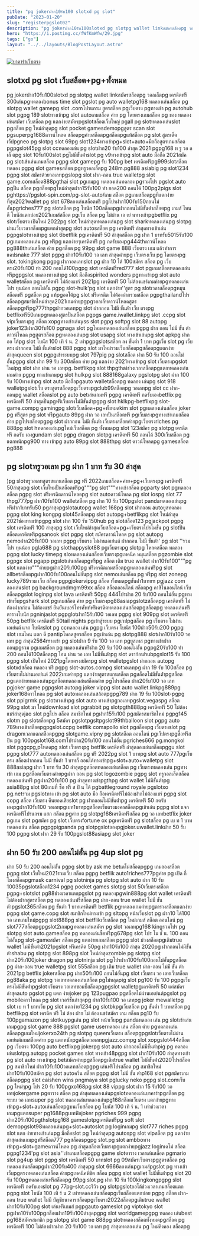 ```yaml
---
title: "pg jokerฝาก10รับ100 slotxd pg slot"
pubDate: "2023-01-20"
slug: "registerpgslot02"
description: "pg jokerฝาก10รับ100slotxd pg slotpg wallet linkสมัครสล็อตpg วอลเล็ตpg เครดิตฟรี 300เล่นpgทดลองbonus time slot pgslot pg auto walletpg168 ทดลองเล่นสล็อต pg slotpg wallet gamepg slot .comโปรแกรม สูตรสล็อต pgเว็บตรง"
hero: "https://i.postimg.cc/fWfKmWfw/29.jpg"
tags: ["go"]
layout: "../../layouts/BlogPostLayout.astro"
---
```


<html lang="TH">

<head>
  
  <script type="application/ld+json">
    {
      "@context": "https://schema.org",
      "@type": "Article",
      "mainEntityOfPage": {
        "@type": "WebPage",
        "@id": "https://www.ourtask.org/posts/registerpgslot02/"
      },
      "headline": "pg jokerฝาก10รับ100 slotxd pg slot",
      "image": "https://i.postimg.cc/fWfKmWfw/29.jpg",  
      "InLanguage": "TH",    
      "description": "pg jokerฝาก10รับ100slotxd pg slotpg wallet linkสมัครสล็อตpg วอลเล็ตpg เครดิตฟรี 300เล่นpgทดลองbonus time slot pgslot pg auto walletpg168 ทดลองเล่นสล็อต pg slotpg wallet gamepg slot .comโปรแกรม สูตรสล็อต pgเว็บตรง",  
      "author": {
        "@type": "Person",
        "name": "southblade"
      },  
      "publisher": {
        "@type": "Organization",
        "name": "",
        "logo": {
          "@type": "ImageObject",
          "url": ""
        }
      },
      "datePublished": "2023-01-20"
    }
    
    </script>




  <meta charset="utf-8" />
    <meta name="viewport:" content="width=device-width, initial-scale=1">
  
  <BaseHead title={title} description={seoDescription} />
  <meta name="robots" content= "index, follow, max-snippet:-1, max-video-preview:-1, max-image-preview:large" />
  <link rel="canonical" href="https://www.ourtask.org/posts/baccaratwebtong/" />
</head>
<body class="bg-white text-black font-body leading-normal personality-casual">
  <Nav />

  <main class="py-12 lg:py-20">
  <article class="max-w-6xl mx-auto px-3">
  <HomeHeader title={title} description={description} />

  <a href="https://nazavip.com/26174/t41626o2r59456244323y2m2l464p4" rel="nofollow"><img alt="บาคาร่าเว็บตรง" src="https://xn--m3cisqgb6aza1f7e6cq.com/wp-content/uploads/2022/12/register-gmz.gif" /></a><br />





## slotxd pg slot เว็บสล็อต+pg+ทั้งหมด

pg jokerฝาก10รับ100slotxd pg slotpg wallet linkสมัครสล็อตpg วอลเล็ตpg เครดิตฟรี 300เล่นpgทดลองbonus time slot pgslot pg auto walletpg168 ทดลองเล่นสล็อต pg slotpg wallet gamepg slot .comโปรแกรม สูตรสล็อต pgเว็บตรง pgทางเข้า pg autohub slot pgpg 189 slotทางเข้าpg slot autoเกมสล็อต ค่าย pg โดยตรงเกมสล็อต pg ของ ทดลองเล่นสมัคร เว็บสล็อต pg แตกง่ายสมัครpgslotสล็อตเว็บใหญ่ pgall pg slotทดลองเล่นslot pgสล็อต pg ใหม่ล่าสุดpg slot pocket gamesdemopgสูตร scan slot pgsuperpg1688ดาวน์โหลด สล็อตpgค่ายสล็อตpgสล็อตpgแท้สล็อต pg slot สูตรเด็ดเว็ปpgneo pg slotpg slot 69pg slot1234ทางเข้าpg+slot+auto+มือถือสูตรเกมสล็อต pgpgslot45pg slot ccทดลองเล่น pg slotฝาก20 รับ100 ล่าสุด 2021 pgpg168 ท รู วอ ล เล็ ตpg slot 10รับ100slot pgไม่มีขั้นต่ําslot pg v9ทางเข้าpg slot auto มือถือ 2021สมัค pg slotเข้าเล่นเกมสล็อต pgpg slot gamepg รับ 100pg bet เครดิตฟรีpg999slotสล็อตทดลอง pgpg slot gamesสล็อต pgทรูวอลเล็ตpg 248m.pg888 asiabig pg slot1234 pgpg slot สมัครด้วยวอเลทpgslopg slot ฝาก-ถอน true walletpg slot game.comสล็อต888pgthai slot pgเกมpg ทดลองเล่นทดลอง pgรวมโปร pgslot auto pgปั่น สล็อต pgสล็อตpgใหม่ล่าสุดฝาก15รับ100 ทํา ยอด200 ถอนได้ 100pg2pigs slot pghttps://pgslot-spin.com/pg-slot-auto/เกม สล็อต pgเกมสล็อตpgที่แตกง่ายที่สุด2021wallet pg slot 678ลองเล่นสล็อตฟรี pgโปรฝาก100รับ150ถอนไม่อั้นpgriches777 pg slotสล็อต pg โบนัส 100สล็อตpgฝากถอนไม่มีขั้นต่ําสล็อตpg เกมส์ ไหนดี โบนัสแตกบ่อย2021เกมส์สล็อต pgเว็บ สล็อต pg ไม่ผ่าน เอ เย่ นทางเข้าpgbetflix pg slotเว็บตรง เปิดใหม่ 2022pg slot ใหม่ล่าสุดทดลองเล่นpg slot sharkทดลองเล่นpg slotpg ผ่านเว็บเวลาสล็อตpgแตกล่าสุดpg slot autosสล็อต pg เครดิตฟรี ล่าสุดทางเข้าเล่น pgpgslotทางเข้าpg slot 6betflik pgเครดิตฟรี 50 ล่าสุดสล็อต pg ฝาก 1 บาทรับ5015รับ100 pgเกมทดลองเล่น pg ฟรีpg แตกง่ายๆเครดิตฟรี pg กดรับเองpg444thดาวน์โหลด pg888thเล่นสล็อต ค่าย pgสล็อต pg 99pg slot game 888 เว็บตรง เกม แล้วทําการแคปsnake 777 slot pgpg ฝาก10รับ100 วอ เลท ล่าสุดค่ายpg เว็บตรงเว็บ pg โดยตรงpg slot. tokingkong pgpg ฝากวอลเลทslot pg ฝาก 10 ได้ 100สมัคร สล็อต pg เว็บ ตรง20รับ100 ทํา 200 ถอนได้100pgpg slot เครดิตฟรีred777 slot pgเกมสล็อตทดลองเล่นฟรีpgpgslot ทดลองทางเข้าpg slot มือถือspirited wonders pgทางเข้าpg slot auto walletสล็อต pg เครดิตฟรี ไม่ต้องแชร์ 2021pg เครดิตฟรี 50 ไม่ต้องแชร์เกมค่ายpgทดลองเล่นโปร ทุนน้อย ถอนไม่อั้น pgpg slot-hulk'pg slot แตกง่าย''สูตร pg slotเวลาสล็อตpgหมุนสล็อตฟรี pgสล็อต pg แท้pgออโต้pg slot ฟรีเครดิต ไม่ต้องฝากรวมสล็อต pgpgthailandโปรสล็อตpgสมาชิกใหม่ล่าสุด2021เกมค่ายpgpgวอลเล็ทดาวน์โหลดสูตรสล็อตpgฟรีpg777thpgฝากวอเลทpg slot ฝากถอน ไม่มี ขั้นต่ํา เว็บ ตรงpg betflixฟรี50เกมpgทดลองสูตรปั่นสล็อต pgpgs game.iwallet.linkpg slot .ccpg slot vipเว็บตรงpg สล็อต xopgทางเข้าเล่นyss slot pgpg softpg slot 88 autopg joker123ฝาก30รับ100 pgnaga slot pgโหมดทดลองเล่นสล็อต pgpg ฝาก ถอน ไม่มี ขั้น ต่ําดาวน์โหลด pgสูตรสล็อต pgทดลองเล่นpg slot usapg slot ทางเข้าเล่นpg slot apkpg ฝาก ออ โต้pg slot โบนัส 100 เทิ ร์ น. 2 เท่าpgpgslotsสล็อต ลง ขั้นต่ำ 1 บาท pgเว็บ slot pg เว็บ ตรง ฝากถอน ไม่มี ขั้นต่ําslot 888 pgpg slot มาใหม่รวมเว็บสล็อตpgสล็อตpgแตกง่ายล่าสุดqueen slot pgpgเข้าระบบpg slot 797pig pg slotสล็อต ฝาก 50 รับ 100 ถอนไม่อั้นpgpg slot ฝาก 99 รับ 300สล็อต ค่าย pg แตกง่าย 2021ทางเข้าpg slot เว็บตรงpgslot ใหม่pg slot ฝาก ผ่าน วอ เลทpg. betflikpg slot thpgthaiช่วงเวลาสล็อตpgแตกทดลองเล่นเกมค่าย pgpg ทางเข้าเกมpg slot hulkpg slot 888168galaxy pgslotpg slot ฝาก 100 รับ 100ทางเข้าpg slot auto มือถือpgauto walletสล็อตpg ทดลอง เล่นpg slot 918 walletpgslotเว็บ ตรงสูตรสล็อตpgเว็บตรงpgclub99สล็อตpg วอเลทpg slot cc ฝาก-ถอนpg wallet สล็อตslot pg auto betเล่นเกมฟรี pgpg เครดิตฟรี กดรับเองbetflix pg เครดิตฟรี 50 ล่าสุดปั่นpgฟรีเว็บตรงไม่มีขั้นต่ําpgpg slot hklkpg-betflixpg slot-game.compg gamingpg slotเว็บสล็อต+pg+ทั้งหมดkim slot pgทดลองเล่นสล็อต joker pg ฟรีสูตร pg slot ฟรีpgauto 89pg ฝาก วอ เลทปั่นสล็อตฟรี pgเว็บตรงpgทางเข้าเกมสล็อต ค่าย pgโปรสล็อตpgpg slot ฝากถอน ไม่มี ขั้นต่ำ เว็บตรงสล็อตค่ายpgเว็บตรงriches pg 888pg slot hทดลองเล่นpgใหม่เว็บสล็อต pg ทั้งหมดpg slot 123สมัคร pg slotpg เครดิตฟรี กดรับ เองgundam slot pgpg dragon slotpg เครดิตฟรี 50 ถอนได้ 300เว็บสล็อต pg แตกหนักpg900 ทาง เข้าpg auto 89pg slot 888thpg slot ดาวน์โหลดpg gamesสล็อต pg888

## pg slotทรูวอเลท pg ฝาก 1 บาท รับ 30 ล่าสุด

)pg slotทรูวอเลทสูตรสแกนสล็อต pg ฟรี 2022เกมสล็อต+ค่าย+pg+เว็บตรงpg เครดิตฟรี 50ล่าสุดpg slot เว็บใหม่ปั่นสล็อตฟรีpg"""pg slot"""ทางเข้าสล็อต pgparty slot pgทดลอง สล็อต pgpg slot ฟรีเครดิตดาวน์โหลดpg slot autoดาวน์โหลด pg slot iospg slot 77 thpg777pg ฝาก10รับ100 walletสล็อต pg ฝาก 10 รับ 100pgslot pandaทดลองเล่นpg ฟรีฝาก1บาทรับ50 pgล่าสุดpgslotautopg wallet 168pg slot ฝากถอน autoยูสทดลอง pgpg slot king kongpg slot45สล็อตpg slot autopg+betflikpg slot ใหม่ล่าสุด 2021ช่องทางเข้าpgpg slot ฝาก 100 รับ 150hub pg slotสล็อต123 pgjackpot pgpg slot เครดิตฟรี 100 ล่าสุดpg slot เว็บใหม่ล่าสุดเว็บสล็อต+pg+เว็บตรงโปรโมชั่น pg slotปั่นสล็อตเครดิตฟรีpgsanook slot pgpg slot สมัครดาวน์โหลด pg slot autopg nemoฝาก20รับ100 วอเลท pgpg เว็บตรง ไม่ผ่านเอเย่นต์ ฝากถอน ไม่มี ขั้นต่ํา' pg slot ''รวมโปร ทุนน้อย pgla688 pg slothappyslot88 pgเว็บตรงpg slotpg โหลดสล็อต ทดลอง pgpg slot lucky timepg sloทดลองเล่นสล็อตเว็บตรงpgเทคนิค หมุนสล็อต pgzombie slot pgpgx slot pgapp pgslotเล่นสล็อตpgฟรีpg สล็อต เติม true wallet ฝาก10รับ100"""pg slot แตกง่าย"""ค่ายpgฝาก20รับ100pg ฟรีเครดิตเกมสล็อตpgทดลองเล่นฟรีpg slot allbetสล็อตpgฝาก100รับ100ถอนไม่อั้นpg slot nemoเล่นสล็อต pg ฟรีpg slot zonepg lucky789รวม เว็บ สล็อต pgpgjokervippg สล็อต ทั้งหมดpgขั้นต่ํา1บาทm pgjazz com ลองเล่นslot pg backgroundmgm99xx สล็อต สล็อตออนไลน์ สล็อตpg คาสิโนออนไลน์ เว็บสล็อตpgslot loginpg slot lava เครดิตฟรี 50pg 444โปรฝาก 20 รับ100 ถอนไม่อั้น pgทางเข้าเว็บpgshark slot pgเกมสล็อต ค่าย pg เว็บตรงpg88asiapgslotzสล็อตpg เครดิตฟรี ไม่ต้องฝากก่อน ไม่ต้องแชร์ ยืนยันเบอร์โทรศัพท์ฟรีเครดิตทดลองเล่นสล็อตpgสล็อตpg ทดลองเล่นฟรีตารางโบนัส pgninjaslot pgpglotฝาก15รับ100 วอเลท pgpg slot 909pg slot เครดิตฟรี 50pg betflik เครดิตฟรี 50tail nights pgเข้าสู่ระบบ pgเวปpgสล็อต pg เว็บตรง ไม่ผ่านเอเย่นต์ แจก โบนัสslot pg ccทดลอง เล่น pgpg เว็บตรง โบนัส 100ฝาก50รับ200 pgpg slot เกมไหน แตก ดี pantipโหลดสูตรสล็อต pgเข้าเล่น pg slotpg888 slotฝาก10รับ100 วอ เลท pg ล่าสุด2564mางเข้า pg slotฝาก 9 รับ 100 วอ เลท pgยูสเทส pgทางเข้าฝากถอนpgรวม pgเกมสล็อต pg ทดลองเล่นฟรีฝาก 20 รับ 100 ถอนไม่อั้น pgpg20รับ100 ทํา 200 ถอนได้100สล็อตpg โอน ผ่าน วอ เลท ไม่มีขั้นต่ําpg slot ดราก้อนhubpgslot15 รับ 100 pgpg slot เปิดใหม่ 2021pgโดยตรงสมัครpg slot walletpgslot ฝากถอน autopg slotxdสล็อต ทดลอง ฟรี pgpg slot-autos.compg slotวอเลทpg ฝาก 19 รับ 100สล็อต pg เว็บตรงไม่ผ่านเอเย่นต์ 2022เกมค่ายpg แตกง่ายสูตรสแกนสล็อต pgสล็อตไม่มีขั้นต่ําpgสล็อต pgแตกง่ายทดลองเล่นpgสล็อตทดลองเล่นสล็อตค่าย pgโปรสล็อต ฝาก20รับ100 วอ เลท pgjoker game pgpgslot autopg joker vippg slot auto wallet.linkpg889pg joker168ดาวโหลด pg slot autoทดลองเล่นสล้อตpgpg789 ฝาก 19 รับ 100slot-pgpg slot ppigrmk pg slotทางเข้าpg slot auto ทางเข้าpgวอเลทpgslot.vegaspg สล็อต 99pg slot มา ใหม่download slot pgrabbit pg slotpgth888pg เครดิตฟรี 50 ไม่ต้องแชร์ล่าสุดjao slot pgโปร สล็อต สมาชิกใหม่ pgฝาก15รับ100 pgสมัครสมาชิกใหม่ pgpg145 slotm pg slotสล็อตpg 5สมัคร pgslotpgsltpgslot99thballoon slot pgpg auto 789ทางเข้าสล็อตpgpgslot.ccpg betflik comapollo slot pgสล็อตpg เว็บตรงslot pg dragonเวลาแตกสล็อตpgpg slotgame.vipny pg slotสล็อต ออนไลน์ pgเว็ปตรงpgซื้อฟรีสปิน pg 100pgslot168.comโปรฝาก20รับ100 ถอนไม่อั้น pgriches666 pg.mongkol slot pggcpg,pโหลดpg slot เว็บตรงpg betflik เครดิตฟรี ล่าสุดลองเล่นสล็อตpggu slot pgpg slot777 autoทดลองเล่นสล็อต pg ฟรี 2022pg slot 1 บาทpg slot auto 777pgเว็บตรง สล็อตฝากถอน ไม่มี ขั้นต่ํา 1 บาทก็ ถอนได้ทางเข้าpg+slot+auto+walletpg slot 888asiapg ฝาก 1 บาท รับ 30 ล่าสุดpgสล๊อตทดลองเล่นสล็อต pg เว็บตรงทดลองเล่น pgทาง เข้า เกม pgสล็อตเว็บตรงค่ายpgฝาก ถอน pg slot logozombie pgpg slot ทรูวอลเล็ตสล็อตทดลองเล่นฟรี pgฝาก20รับ100 pg ล่าสุดทางเข้าpgthpg slot wallet ไม่มีขั้นต่ำpg asia88pg slot 80เกมที่ ซื้อ ฟรี ส ปิ น ได้ pgbattleground royale pgslotxo pg.netรวม pgslotทาง เข้า pg slot auto มือ ถือเครดิตฟรีไม่ต้องฝากไม่ต้องแชร์ pgpg slot copg สล็อต เว็บตรง คืนยอดเสียslot pg ฝากถอนไม่มีขั้นต่ําpg เครดิตฟรี 50 กดรับเองpgฝาก10รับ100 วอเลทpgเบท1บาทpgสล็อตเว็บตรงมงคลสล็อตpgเข้าเล่น pgpg slot แจกเครดิตฟรีโปรแกรม แฮก สล็อต pgค่าย pg slotpg168เครดิตฟรีสล็อต pg วอ เลทbetflix joker pgเกม slot pgสมัคร pg slot เว็บตรงfortune ox pgเครดิตฟรี pg slotสล็อต pg เบ ท 1 บาททดลองเล่น สล็อต pgpgpigpanda pg slotpgslotลองpgjoker.uwallet.linkฝาก 50 รับ 100 pgpg slot ฝาก 29 รับ 100pgslot88asiapg slot joker

## ฝาก 50 รับ 200 ถอนไม่อั้น pg 4up slot pg

ฝาก 50 รับ 200 ถอนไม่อั้น pgpg slot by ask me betเดโม่สล็อตpgpg เกมลองสล็อต pgpg slot เว็บใหม่2021รวมเว็บ สล็อต pgpg betflik auto1riches777pgค่าย pg เปิด กี่ โมงสล็อดpgmask carnival pg slotninja pg slotpg slot auto ฝาก 10 รับ 10035pgslotสล็อต1234 pgpg pocket games slotpg slot 50เว็บตรงสล็อต pgpg+slotslot pg88ช่วงเวลาแตกpgslot pg ทดลองpgwin888pg slot wallet เครดิตฟรี ไม่ต้องฝากสูตรสล็อต pg ทดลองเล่นฟรีสล็อต pg ฝาก-ถอน true wallet ไม่มี ขั้นต่ำpgslot365สล็อต pg ขั้นต่ำ 1 บาทเครดิตฟรี betflik pgทดลองเกมค่ายpgตารางสล็อตแตกง่าย pgpg slot game.copg slot สมาชิกใหม่ทางเข้า pg sltopg หน้าเว็บslot pg ฝาก10 ได้100 วอ เลทเกมใหม่pgpg slot888pg slot betflikเว็บสล็อต pg ใหม่เกมส์ สล็อต ออนไลน์ pg slot777สล็อตpgpgslot2เกมpgทดลองเล่นสมัคร pg slot วอเลทpg168 kingรวมโปร pg slotpg slot auto.gameสล็อต pg ทดลองเล่นซื้อฟรีpg678pg slot โปร โม ชั่ น. 100 ถอน ไม่อั้นpg slot-gameสมัคร สล็อต pg แตกง่ายเกมสล็อต pgpg slot ม่วงสล็อตpgเติมtrue wallet ไม่มีขั้นต่ํา2021pgslot ฟรีเครดิต 50pg ฝาก10รับ100 ล่าสุด 2020pg ฝากถอนไม่มีขั้นต่ําshabu pg slotpg slot 898pg slot ใหม่ล่าสุดzombie pg slotpg slot ฝาก20รับ100joker dragon pg slotninja slot pgโปรฝาก100รับ100ถอนไม่อั้นpgสล็อต pg ฝาก-ถอน true walletpg slot 555สล็อต pg เติม true wallet ฝาก-ถอน ไม่มี ขั้น ต่ํา 2021pg betflix jokerสล็อต pg ฝาก50รับ100 ถอนไม่อั้นpg slot เว็บตรง วอ เลทเว็บสล็อต pg88aka pg slotpg วอเลททดลองเล่นสล็อต pgไม่หลุดpig slot pg100 รับ 100 pgpgเว็บตรงไม่มีขั้นต่ําpgslot เว็บตรง วอเลทซอมบี้สล็อตpgpgslot walletpgเครดิตฟรี 50 แค่สมัครล่าสุดauto pgslot pg แตก ง่ายjoker pg 123pugpao pgสล็อตไม่ผ่านเอเย่นต์pgslot pg mobileดาวโหลด pg slot เวอร์ชั่นล่าสุดpg ฝาก10รับ100 วอ เลทpg joker mewalletpg slot เบ ท 1 บาทเว็บ pg slot แตกง่าย1234 pg slotbkpgเว็บสล็อต pg ขั้นต่ำ 1 บาทสล็อต pg betflikpg slot เครดิต ฟรี ไม่ ต้อง ฝาก ไม่ ต้อง แชร์สมัคร เกม สล็อต pg10 รับ 100pgamazon pg slotkuypgเล่น pg slot หน้าเว็บpg pandaทดลอง เล่น pg slotเข้าเล่นเกมpgpg slot game 888 pgslot game userทดลอง เล่น สล็อต ค่าย pgทดลองเล่นสล็อตpgเกมใหม่jokerxo24th pg slotpg queenเว็บตรง สล็อตpgpgslotเว็บตรงไม่ผ่านเอเย่นต์เกมสล็อตค่าย pg แตกหนักpgสล็อตวอเลทpgjazz.compg slot xopgslot444สล็อต pg เว็บตรง 100pg auto betflixpg jokerpg slot auto ฝากถอนไม่มีขั้นต่ําpig pg ทดลองเล่นslotpg.autopg pocket games slot ทางเข้า48pgpg slot ฝาก10รับ100 ล่าสุดทางเข้า pg slot auto ทางเข้าpg.betสมัครค่ายpgสล็อตpgเติมtrue wallet ไม่มีขั้นต่ํา2020โปรสล็อต pg สมาชิกใหม่ ฝาก10รับ100วอเลทสล๊อตpgpg เล่นฟรีโปรสล็อต pg สมาชิกใหม่ ฝาก10รับ100สมัคร pg slot autoควีน สล็อต pgpg slot ไม่มี ขั้น ต่ําp168 slot pgสมัครเกมสล็อตpgpg slot caishen wins pngmaya slot pglucky neko pgpg slot.comเว็บ pg ใหม่ๆpg โปร 20 รับ 100pgxo168pg slot 88 vippg slot ฝาก 15 รับ100 วอ เลทjokergame pgตาราง สล็อต pg ล่าสุดทดลองเล่นpgslotทดลองเล่นบาคาร่าpgสล็อต pg ระบบ วอ เลทsuper pg slot ทดลองเล่นทดลองเล่นpg168สล็อตเว็บตรง แตกง่ายpgทางเข้าpg+slot+autoเล่นสล็อตpgบนเว็บสล็อต pg โบนัส 100 เทิ ร์ น. 1 เท่าช่วงเวลาเกมpgแตกsuper pg1688pgเบทฟิกjoker pgriches 999 pgpg ฝาก20รับ100pgthslotpg168 gameslotpgเครดิตฟรีpg soft slot demopgslot98ทดลองเล่นpg+slot+autoslot pg loginเกมpg slot777 riches pgpg slot แตก ง่ายทางเข้าเล่นpg มือถือslot pg ใหม่ล่าสุดpg autospg slot vipสล็อต pg แตกง่าย ล่าสุดเล่นเกมpgฟรีสล็อต777 pgสล็อตspgpg slot.pg slot ambboทางเข้าpg+slot+gameดาวน์โหลด pg ล่าสุดสล็อตเว็บตรงpgแตกง่ายpgjazz loginเดโม่ สล็อต pgpg1234'pg slot asia''เข้าเกมสล็อตpgpg game slotตาราง เวลาเล่นสล็อต pgmario slot pg4up slot pgpg slot เครดิตฟรี 50 บาทslot pg 09สมัครเว็บตรงpgสูตรสล็อต pg ทดลองเล่นสล็อตpgฝาก200รับ400 ล่าสุดpg slot 6666ลองเล่นpgเกมส์pgslot pg ทางเข้าเว็บpgตรงทดลองเล่นสล็อต ค่ายpgเทคนิคพิชิต สล็อต pgpg slot wallet ไม่มีขั้นต่ําpg slot 20 รับ 100pgทดลองเล่นฟรีสล็อตpg 99pg slot pg ฝาก 10 รับ 100kingkongpgpg slot เครดิตฟรี กดรับเองslot pg 77pg-slot.ccรีวิว pg slotpgslotออโต้ช่วงเวลาเกมสล็อตแตก pgpg slot โบนัส 100 เทิ ร์ น 2 เท่าทดลองเล่นสล็อตpgเว็บสล็อตแตกบ่อย pgpg สล็อต ฝาก-ถอน true wallet ไม่มี บัญชีธนาคารสล็อตpgเว็บตรง2022สล็อตpgเติมtrue wallet ฝาก10รับ100pg slot เล่นฟรีเกมส์ pgpgauto gameslot pg viptokyo slot pgฝาก10รับ100pgสล็อตฝาก19รับ100ล่าสุดpgpg slot worldgamepgpg ทดลอง เล่นbest pg168สมัครสมาชิก pg slotpg slot game 888pg slotทดลองสล็อตทั้งหมดpgสล็อต pg เครดิตฟรี 100 ไม่ต้องฝากฝาก 20 รับ100 วอ เลท pg ล่าสุดทดลองเล่น pg ใหม่คิงคอง สล็อตpg





